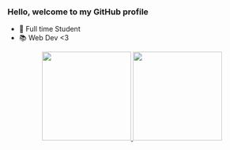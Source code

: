 ### Hello, welcome to my GitHub profile

- 📖 Full time Student
- 📚 Web Dev <3

<div align="center">
  <a href="https://github.com/ikovaa">
  <img height="180em" src="https://github-readme-stats.vercel.app/api?username=ikovaa&show_icons=true&include_all_commits=true&count_private=true&theme=dark"/>
  <img height="180em" src="https://github-readme-stats.vercel.app/api/top-langs/?username=ikovaa&layout=compact&langs_count=7&theme=dracula"/>
</div>
